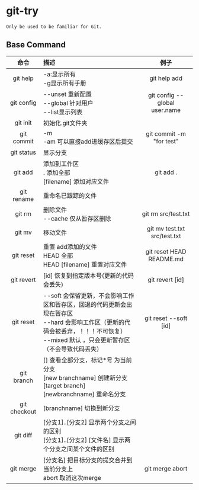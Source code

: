 # git-try
    Only be used to be familiar for Git.
## Base Command

|命令|描述|例子|
|:---:|:---|:---:|
|git help|-a:显示所有<br />-g显示所有手册|git help add|
|git config|--unset 重新配置<br />--global 针对用户 <br />--list显示列表|git config --global user.name|
|git init|初始化.git文件夹||
|git commit|-m<br />-am 可以直接add进缓存区后提交|git commit -m "for test"|
|git status|显示分支||
|git add|添加到工作区<br />. 添加全部<br />[filename] 添加对应文件|git add .|
|git rename|重命名已跟踪的文件||
|git rm|删除文件<br />--cache 仅从暂存区删除|git rm src/test.txt|
|git mv|移动文件|git mv test.txt src/test.txt|
|git reset|重置 add添加的文件<br />HEAD 全部<br />HEAD [filename] 重置对应文件|git reset HEAD README.md|
|git revert|[id] 恢复到指定版本号(更新的代码会丢失)|git revert [id]|
|git reset|--soft 会保留更新，不会影响工作区和暂存区，回退的代码更新会出现在暂存区<br />--hard 会影响工作区（更新的代码会被丢弃，！！！不可恢复）<br />--mixed 默认 ，只会更新暂存区（不会导致代码丢失） |git reset --soft [id]|
|git branch|[] 查看全部分支，标记*号 为当前分支<br /> [new branchname] 创建新分支<br />[target branch] [newbranchname] 重命名分支||
|git checkout |[branchname] 切换到新分支||
|git diff|[分支1]..[分支2] 显示两个分支之间的区别 <br />[分支1]..[分支2] [文件名] 显示两个分支之间某个文件的区别||
|git merge|[分支名] 把目标分支的提交合并到当前分支上<br /> abort 取消这次merge|git merge abort|
